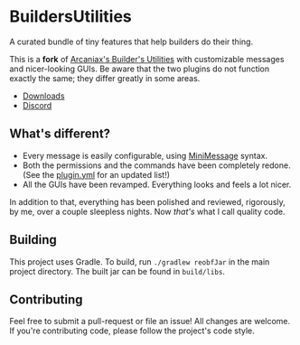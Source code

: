 # BuildersUtilities
A curated bundle of tiny features that help builders do their thing.

This is a **fork** of [Arcaniax's Builder's Utilities][arcaniax-bu] with customizable
messages and nicer-looking GUIs. Be aware that the two plugins do not function
exactly the same; they differ greatly in some areas.

* [Downloads](https://github.com/TehBrian/BuildersUtilities/releases/latest)
* [Discord](https://chat.tehbrian.xyz)

[arcaniax-bu]: https://www.spigotmc.org/resources/builders-utilities.42361/

## What's different?

- Every message is easily configurable, using [MiniMessage](https://docs.adventure.kyori.net/minimessage.html) syntax.
- Both the permissions and the commands have been completely redone. (See the
  [plugin.yml][plugin.yml] for an updated list!)
- All the GUIs have been revamped. Everything looks and feels a lot nicer.

In addition to that, everything has been polished and reviewed, rigorously, by
me, over a couple sleepless nights. Now *that's* what I call quality code.

[plugin.yml]: https://github.com/TehBrian/BuildersUtilities/blob/master/src/main/resources/plugin.yml

## Building
This project uses Gradle. To build, run `./gradlew reobfJar` in the main
project directory. The built jar can be found in `build/libs`.

## Contributing
Feel free to submit a pull-request or file an issue! All changes are welcome. If
you're contributing code, please follow the project's code style.
